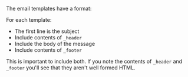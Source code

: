 The email templates have a format:

For each template:
  * The first line is the subject
  * Include contents of `_header`
  * Include the body of the message
  * Include contents of `_footer`

This is important to include both. If you note the contents of `_header` and `_footer` you'll see that they aren't well formed HTML. 

